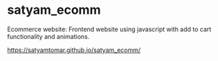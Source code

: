# satyam_ecomm
 Ecommerce website:
                   Frontend website using javascript with add to cart functionality and animations. 
 
  https://satyamtomar.github.io/satyam_ecomm/
